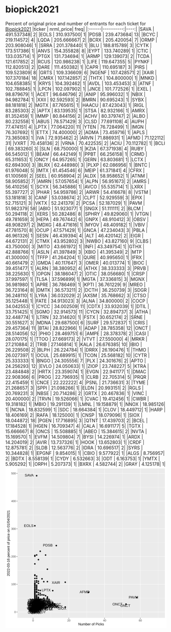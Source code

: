 # biopick2021
Percent of original price and number of entrants for each ticket for [Biopick2021](https://twitter.com/hashtag/Biopick2021)
|ticker | nrml_price| freq|
|:------|----------:|----:|
|SAVA   | 491.537348|    2|
|EOLS   | 310.937500|    1|
|PDSB   | 239.473684|   13|
|BCYC   | 219.114572|    4|
|LQDA   | 205.666667|    2|
|BCRX   | 205.420054|    7|
|ORMP   | 203.908046|    1|
|SRRA   | 201.378440|    1|
|BLU    | 188.815789|    3|
|CYTK   | 173.517386|    1|
|ANVS   | 154.355828|    8|
|EYPT   | 133.740289|    1|
|CTIC   | 133.035714|    1|
|PTGX   | 131.734694|    1|
|ARMP   | 129.139073|    2|
|TCDA   | 121.617852|    2|
|RCUS   | 120.986238|    1|
|LIFE   | 119.647355|    5|
|PYNKF  | 112.820513|    2|
|DARE   | 111.450382|    1|
|CAPR   | 110.695187|    3|
|PIRS   | 109.523809|    8|
|GRTS   | 109.336609|    6|
|NGENF  | 107.428571|    2|
|XAIR   | 107.370184|   18|
|CMRX   | 107.142857|    2|
|THTX   | 104.800000|    1|
|MNKD   | 104.658385|    1|
|KRYS   | 104.392462|    1|
|AVDL   | 103.453453|    3|
|ATNF   | 102.788845|    1|
|LPCN   | 102.097902|    1|
|JNCE   | 101.772526|    1|
|EXEL   |  98.879679|    1|
|ACET   |  96.646796|    2|
|ANIP   |  95.996032|    1|
|NBIX   |  94.982784|    1|
|XXII   |  92.592593|    2|
|BMRN   |  90.695243|    1|
|SYBX   |  88.181818|    2|
|MGTX   |  87.765615|    1|
|HAACU  |  87.423043|    1|
|RIGL   |  83.285303|    2|
|APTX   |  83.139535|    1|
|STSA   |  82.932166|    1|
|AMRX   |  81.352459|    1|
|IMMP   |  80.844156|    2|
|ACHV   |  80.379747|    2|
|ALBO   |  80.232558|    1|
|ABUS   |  78.571429|    3|
|CLSD   |  77.691108|    4|
|AUPH   |  77.474151|    4|
|LPTX   |  77.064220|   11|
|YTEN   |  76.728499|    1|
|IMGN   |  76.307692|    1|
|ETTX   |  74.400000|    2|
|ADMA   |  73.459716|    1|
|APLS   |  73.365083|    1|
|IVA    |  72.935462|    2|
|ARVN   |  71.886931|    1|
|AFMD   |  71.122112|   31|
|VXRT   |  70.458136|    2|
|VRNA   |  70.422535|    2|
|ACIU   |  70.112782|    1|
|BCLI   |  69.383260|    3|
|SLN    |  68.750000|    1|
|KZIA   |  67.371938|    4|
|RUBY   |  66.545012|    1|
|BEAM   |  66.442149|    1|
|PPBT   |  66.256158|    1|
|CRMD   |  65.311653|    1|
|ONCY   |  64.957265|    1|
|GERN   |  63.803681|    1|
|LCTX   |  62.694300|    3|
|BLRX   |  62.448980|    3|
|PLXP   |  62.086956|    1|
|BNTC   |  61.976048|    5|
|IMTX   |  61.454546|    6|
|MEIP   |  61.371841|    4|
|CFRX   |  61.100569|    2|
|SEEL   |  60.958904|    2|
|ALDX   |  58.958652|    1|
|ATNM   |  58.905852|    7|
|AMRN   |  57.057654|    1|
|ALPN   |  56.951673|    2|
|AMRS   |  56.410256|    1|
|SCYX   |  56.345886|    1|
|AVCO   |  55.535714|    1|
|LXRX   |  55.397727|    2|
|PHAR   |  54.959786|    2|
|ARWR   |  54.416678|    8|
|VSTM   |  53.181818|    3|
|CANF   |  53.038674|    2|
|CLPT   |  52.929559|    3|
|EPIX   |  52.715121|    3|
|VKTX   |  52.241379|    2|
|PCSA   |  52.187029|    1|
|PAVM   |  51.982379|   58|
|ABIO   |  51.923077|    1|
|SNGX   |  51.111111|    2|
|BLCM   |  50.294118|    2|
|XERS   |  50.282486|    8|
|SPHRY  |  49.829060|    1|
|VTGN   |  49.781659|    3|
|HEPA   |  49.767442|    6|
|GNPX   |  48.910412|    3|
|OBSV   |  48.908297|    2|
|MDXG   |  48.471616|    1|
|MYOV   |  48.409182|    1|
|VBIV   |  47.781570|    8|
|OCUP   |  47.571429|    1|
|GNCA   |  47.234043|    3|
|PBLA   |  46.961326|    1|
|SESN   |  46.439394|    4|
|ALT    |  46.420142|    2|
|EIGR   |  44.672131|    2|
|CTMX   |  43.952802|    3|
|NWBO   |  43.827160|    9|
|CLBS   |  43.750000|    3|
|MITO   |  43.661972|    1|
|INFI   |  43.349754|    1|
|GTHX   |  42.888766|    1|
|ASLN   |  41.397849|    3|
|XBIO   |  41.395349|    2|
|MTP    |  41.300000|    1|
|TFFP   |  41.264204|    1|
|QURE   |  40.995650|    1|
|IFRX   |  40.661479|    2|
|GMDA   |  40.117647|    3|
|OMER   |  40.013774|    1|
|BIOC   |  39.451477|    1|
|ALRN   |  38.380952|    4|
|ATHX   |  38.333333|    3|
|PRVB   |  38.225630|    1|
|OPGN   |  38.186047|    2|
|OTIC   |  38.056680|    1|
|CRSP   |  37.997597|    1|
|TLSA   |  37.596899|    1|
|MGTA   |  37.336815|    3|
|MGNX   |  36.981980|    1|
|APRE   |  36.786469|    1|
|KPTI   |  36.761229|    9|
|MREO   |  36.723164|    8|
|DMTK   |  36.573211|    2|
|DCTH   |  36.250739|    3|
|SDGR   |  36.248110|    1|
|LYRA   |  36.032029|    2|
|AXSM   |  35.768662|    3|
|CTSO   |  35.125448|    1|
|FATE   |  34.913023|    3|
|ALNA   |  34.800000|    2|
|COCP   |  34.042553|    1|
|CYCC   |  34.002509|   11|
|CDTX   |  33.932039|    1|
|DTIL   |  33.751425|    1|
|SGMO   |  32.914573|   11|
|CYCN   |  32.894737|    3|
|ATHA   |  32.448774|    1|
|LTRN   |  32.314620|    1|
|FSTX   |  30.652174|    2|
|SRNE   |  30.551627|    3|
|MDNA   |  29.687500|    6|
|SURF   |  29.572837|    1|
|CRIS   |  29.457364|   11|
|BTAI   |  28.822966|    1|
|ADAP   |  28.785358|   12|
|ONCT   |  28.514056|   52|
|PHIO   |  28.469751|    6|
|AMPE   |  28.378378|    2|
|CASI   |  28.070175|    1|
|TTOO   |  27.669173|    2|
|VTVT   |  27.550000|    4|
|MRKR   |  27.210884|    2|
|TRIB   |  27.146814|    1|
|KALA   |  26.676385|   10|
|IBIO   |  26.229508|    2|
|BLPH   |  26.224784|    1|
|DRRX   |  26.190476|    1|
|THMO   |  26.027397|    1|
|OCUL   |  25.689915|    1|
|TCON   |  25.568182|   10|
|CYTR   |  25.333333|    1|
|BNGO   |  24.305556|    7|
|PLX    |  24.301676|    2|
|APTO   |  24.256293|   12|
|EVLO   |  24.050633|    1|
|ZIOP   |  23.748227|    5|
|KTRA   |  23.484848|    2|
|HRTX   |  23.359074|    1|
|EVGN   |  22.941177|    1|
|DMAC   |  22.908366|    6|
|PROG   |  22.796935|    1|
|CLRB   |  22.705314|    5|
|PRQR   |  22.415459|    1|
|CNCE   |  22.222222|    4|
|PSNL   |  21.736631|    3|
|TYME   |  21.268657|    3|
|SPPI   |  21.098266|    1|
|ELDN   |  20.993151|    2|
|RGLS   |  20.769231|    3|
|NBSE   |  20.714286|    2|
|GRTX   |  20.467836|    1|
|VINC   |  20.400000|    2|
|TRVN   |  19.526066|    1|
|CVAC   |  19.412456|    1|
|CWBR   |  19.318182|    1|
|MBIO   |  19.291139|    1|
|LMNL   |  19.158879|    1|
|NNOX   |  18.985126|    1|
|NCNA   |  18.832599|    1|
|SDC    |  18.664384|    1|
|CLOV   |  18.449712|    1|
|HARP   |  18.406169|    2|
|RAFA   |  18.125000|    1|
|CNSP   |  18.079096|    1|
|SIOX   |  18.044872|   18|
|PGEN   |  17.716895|    3|
|QTNT   |  17.439703|    2|
|BCEL   |  17.184528|    1|
|HGEN   |  16.709347|    4|
|CALA   |  16.691177|    5|
|TGTX   |  15.666667|    8|
|ONCS   |  15.508885|    1|
|ABEO   |  15.384615|    2|
|NVTA   |  15.169570|    1|
|EVFM   |  14.509804|    7|
|BYSI   |  14.226974|    1|
|ARDX   |  14.204019|    2|
|AVIR   |  13.737326|    1|
|HOOK   |  13.652803|    1|
|CRDF   |  12.875781|    2|
|SLDB   |  12.563776|    2|
|IDRA   |  10.696517|    2|
|SYRS   |  10.344828|    1|
|EPGNF  |   9.854015|    1|
|CBIO   |   9.577922|    1|
|ALGS   |   8.756957|    2|
|BDTX   |   8.558139|    1|
|CYDY   |   6.532663|    3|
|ODT    |   6.163753|    1|
|YMTX   |   5.905292|    1|
|ORPH   |   5.207373|    1|
|BXRX   |   4.582744|    2|
|GRAY   |   4.125178|    1|
![retvspicks](biopicks.png?raw=true)
